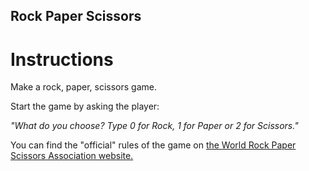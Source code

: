 ## Rock Paper Scissors

# Instructions

Make a rock, paper, scissors game. 

Start the game by asking the player:

*"What do you choose? Type 0 for Rock, 1 for Paper or 2 for Scissors."*

You can find the "official" rules of the game on [the World Rock Paper Scissors Association website.](https://wrpsa.com/the-official-rules-of-rock-paper-scissors/)

